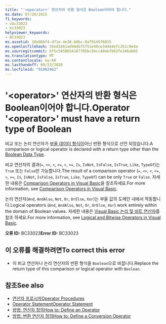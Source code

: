 ```yaml
---
title: "'<operator>' 연산자의 반환 형식은 Boolean이어야 합니다."
ms.date: 07/20/2015
f1_keywords:
- vbc33023
- bc33023
helpviewer_keywords:
- BC33023
ms.assetid: 18e066f4-d71e-4e38-b0bc-8af9145f6015
ms.openlocfilehash: 55ed3461ad94db75f51e40ce34444efc2b1c9e4a
ms.sourcegitcommit: bf5c5850654187705bc94cc40ebfb62fe346ab02
ms.translationtype: MT
ms.contentlocale: ko-KR
ms.lasthandoff: 09/23/2020
ms.locfileid: "91062462"
---
```

# <a name="operator-operator-must-have-a-return-type-of-boolean"></a><span data-ttu-id="fe03d-102">'\<operator>' 연산자의 반환 형식은 Boolean이어야 합니다.</span><span class="sxs-lookup"><span data-stu-id="fe03d-102">Operator '\<operator>' must have a return type of Boolean</span></span>

<span data-ttu-id="fe03d-103">비교 또는 논리 연산자가 [부울 데이터 형식이](../language-reference/data-types/boolean-data-type.md)아닌 반환 형식으로 선언 되었습니다.</span><span class="sxs-lookup"><span data-stu-id="fe03d-103">A comparison or logical operator is declared with a return type other than the [Boolean Data Type](../language-reference/data-types/boolean-data-type.md).</span></span>  
  
 <span data-ttu-id="fe03d-104">비교 연산자의 결과(`=`, `<>`, `<`, `<=`, `>`, `>=`, `Is`, `IsNot`, `IsFalse`, `IsTrue`, `Like`, `TypeOf`)는 `True` 또는 `False`만 가능합니다.</span><span class="sxs-lookup"><span data-stu-id="fe03d-104">The result of a comparison operator (`=`, `<>`, `<`, `<=`, `>`, `>=`, `Is`, `IsNot`, `IsFalse`, `IsTrue`, `Like`, `TypeOf`) can be only `True` or `False`.</span></span> <span data-ttu-id="fe03d-105">자세한 내용은 [Comparison Operators in Visual Basic](../programming-guide/language-features/operators-and-expressions/comparison-operators.md)을 참조하세요.</span><span class="sxs-lookup"><span data-stu-id="fe03d-105">For more information, see [Comparison Operators in Visual Basic](../programming-guide/language-features/operators-and-expressions/comparison-operators.md).</span></span>  
  
 <span data-ttu-id="fe03d-106">논리 연산자(`And`, `AndAlso`, `Not`, `Or`, `OrElse`, `Xor`)는 부울 값의 도메인 내에서 작동합니다.</span><span class="sxs-lookup"><span data-stu-id="fe03d-106">Logical operators (`And`, `AndAlso`, `Not`, `Or`, `OrElse`, `Xor`) work entirely within the domain of Boolean values.</span></span> <span data-ttu-id="fe03d-107">자세한 내용은 [Visual Basic 논리 및 비트 연산자](../programming-guide/language-features/operators-and-expressions/logical-and-bitwise-operators.md)를 참조 하세요.</span><span class="sxs-lookup"><span data-stu-id="fe03d-107">For more information, see [Logical and Bitwise Operators in Visual Basic](../programming-guide/language-features/operators-and-expressions/logical-and-bitwise-operators.md).</span></span>  
  
 <span data-ttu-id="fe03d-108">**오류 ID:** BC33023</span><span class="sxs-lookup"><span data-stu-id="fe03d-108">**Error ID:** BC33023</span></span>  
  
## <a name="to-correct-this-error"></a><span data-ttu-id="fe03d-109">이 오류를 해결하려면</span><span class="sxs-lookup"><span data-stu-id="fe03d-109">To correct this error</span></span>  
  
- <span data-ttu-id="fe03d-110">이 비교 연산자나 논리 연산자의 반환 형식을 `Boolean`으로 바꿉니다.</span><span class="sxs-lookup"><span data-stu-id="fe03d-110">Replace the return type of this comparison or logical operator with `Boolean`.</span></span>  
  
## <a name="see-also"></a><span data-ttu-id="fe03d-111">참조</span><span class="sxs-lookup"><span data-stu-id="fe03d-111">See also</span></span>

- [<span data-ttu-id="fe03d-112">연산자 프로시저</span><span class="sxs-lookup"><span data-stu-id="fe03d-112">Operator Procedures</span></span>](../programming-guide/language-features/procedures/operator-procedures.md)
- [<span data-ttu-id="fe03d-113">Operator Statement</span><span class="sxs-lookup"><span data-stu-id="fe03d-113">Operator Statement</span></span>](../language-reference/statements/operator-statement.md)
- [<span data-ttu-id="fe03d-114">방법: 연산자 정의</span><span class="sxs-lookup"><span data-stu-id="fe03d-114">How to: Define an Operator</span></span>](../programming-guide/language-features/procedures/how-to-define-an-operator.md)
- [<span data-ttu-id="fe03d-115">방법: 변환 연산자 정의</span><span class="sxs-lookup"><span data-stu-id="fe03d-115">How to: Define a Conversion Operator</span></span>](../programming-guide/language-features/procedures/how-to-define-a-conversion-operator.md)
